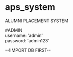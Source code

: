 # aps_system
ALUMNI PLACEMENT SYSTEM

#ADMIN <br>
username: 'admin' <br>
password: 'admin123' <br>

--!IMPORT DB FIRST--
